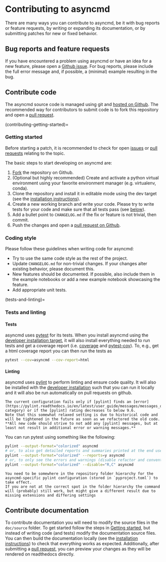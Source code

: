 # Contributing to asyncmd

There are many ways you can contribute to asyncmd, be it with bug reports or feature requests, by writing or expanding its documentation, or by submitting patches for new or fixed behavior.

## Bug reports and feature requests

If you have encountered a problem using asyncmd or have an idea for a new feature, please open a [Github issue].
For bug reports, please include the full error message and, if possible, a (minimal) example resulting in the bug.

## Contribute code

The asyncmd source code is managed using git and [hosted on Github][Github]. The recommended way for contributors to submit code is to fork this repository and open a [pull request][Github pr].

(contributing-getting-started)=
### Getting started

Before starting a patch, it is recommended to check for open [issues][Github issue] or [pull requests][Github pr] relating to the topic.

The basic steps to start developing on asyncmd are:

1. [Fork](https://github.com/bio-phys/asyncmd/fork) the repository on Github.
2. (Optional but highly recommended) Create and activate a python virtual environment using your favorite environment manager (e.g. virtualenv, conda).
3. Clone the repository and install it in editable mode using the dev target (see the [installation instructions](#developer-installation)).
4. Create a new working branch and write your code. Please try to write tests for your code and make sure that all tests pass (see [below](#tests-and-linting)).
5. Add a bullet point to `CHANGELOG.md` if the fix or feature is not trivial, then commit.
6. Push the changes and open a [pull request on Github][Github pr].

### Coding style

Please follow these guidelines when writing code for asyncmd:

- Try to use the same code style as the rest of the project.
- Update `CHANGELOG.md` for non-trivial changes. If your changes alter existing behavior, please document this.
- New features should be documented. If possible, also include them in the example notebooks or add a new example notebook showcasing the feature.
- Add appropriate unit tests.

(tests-and-linting)=
### Tests and linting

#### Tests

asyncmd uses [pytest] for its tests. When you install asyncmd using the [developer installation target](#developer-installation), it will also install everything needed to run tests and get a coverage report (i.e. [coverage] and [pytest-cov]). To, e.g., get a html coverage report you can then run the tests as

```bash
pytest --cov=asyncmd --cov-report=html
```

#### Linting

asyncmd uses [pylint] to perform linting and ensure code quality. It will also be installed with the [developer installation](#developer-installation) such that you can run it locally and it will also be run automatically on pull requests on github.

```{important}
The current configuration fails only if [pylint] finds an [error](https://pylint.readthedocs.io/en/latest/user_guide/messages/messages_overview.html#error-category) or if the [pylint] rating decreases to below 9.6.
Note that this somewhat relaxed setting is due to historical code and will be tightened in the future as soon as we refactored the old code.
**All new code should strive to not add any [pylint] messages, but at least not result in additional error or warning messages.**
```

You can run pytest using something like the following:

```bash
pylint --output-format="colorized" asyncmd
# or, to also get detailed reports and summaries printed at the end use:
pylint --output-format="colorized" --reports=y asyncmd
# or, to only see the errors and warnings (disable refactor and convention):
pylint --output-format="colorized" --disable="R,C" asyncmd
```

```{note}
You need to be somewhere in the repository folder hierarchy for the asyncmd-specific pylint configuration (stored in `pyproject.toml`) to take effect.
If you are not at the correct spot in the folder hierarchy the command will (probably) still work, but might give a different result due to missing extensions and differing settings
```

## Contribute documentation

To contribute documentation you will need to modify the source files in the `doc/source` folder. To get started follow the steps in [Getting started](#contributing-getting-started), but instead of writing code (and tests) modify the documentation source files. You can then build the documentation locally (see the [installation instructions](#documentation-installation)) to check that everything works as expected. Additionally, after submitting a [pull request][Github pr], you can preview your changes as they will be rendered on readthedocs directly.

[coverage]: https://pypi.org/project/coverage/
[Github]: https://github.com/bio-phys/asyncmd
[Github issue]: https://github.com/bio-phys/asyncmd/issues
[Github pr]: https://github.com/bio-phys/asyncmd/pulls
[pylint]: https://pylint.readthedocs.io/en/latest/index.html
[pytest]: https://docs.pytest.org/en/latest/
[pytest-cov]: https://pypi.org/project/pytest-cov/
